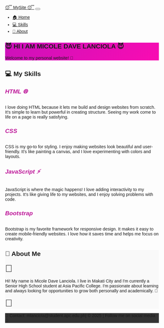 <!DOCTYPE html>
<html lang="en">
<head>
  <meta charset="UTF-8" />
  <meta name="viewport" content="width=device-width, initial-scale=1.0" />
  <title>HI I AM MICOLE DAVE LANCIOLA</title>
  <link href="https://cdn.jsdelivr.net/npm/bootstrap@5.3.0/dist/css/bootstrap.min.css" rel="stylesheet">
  <style>
    body {
      font-family: 'Arial', sans-serif;
    }
    #banner {
      background: linear-gradient(135deg, #cb11bb, #f90cb2);
    }
    #skills h5 {
      font-size: 1.2rem;
      color: #bd1799;
    }
    #about {
      background: #f9f9f9;
    }
    footer {
      background: #333;
    }
    .flower {
      font-size: 2rem;
    }
    .emoji {
      font-size: 1.5rem;
    }
  </style>
</head>
<body>

  <!-- Row 1: Navigation Bar -->
  <nav class="navbar navbar-expand-lg navbar-dark bg-dark">
    <div class="container-fluid">
      <a class="navbar-brand" href="#">&#128564; MySite &#128564;</a>
      <button class="navbar-toggler" type="button" data-bs-toggle="collapse" data-bs-target="#navbarNav">
        <span class="navbar-toggler-icon"></span>
      </button>
      <div class="collapse navbar-collapse" id="navbarNav">
        <ul class="navbar-nav ms-auto">
          <li class="nav-item"><a class="nav-link" href="#banner">🏠 Home</a></li>
          <li class="nav-item"><a class="nav-link" href="#skills">💻 Skills</a></li>
          <li class="nav-item"><a class="nav-link" href="#about">📖 About</a></li>
        </ul>
      </div>
    </div>
  </nav>

  <!-- Row 2: Banner/Hero Section -->
  <section id="banner" class="text-white text-center py-5">
    <div class="container">
      <h1 class="display-4"> &#128520; HI I AM MICOLE DAVE LANCIOLA &#128520;</div></h1>
      <p class="lead">Welcome to my personal website! 🌟</p>
    </div>
  </section>

  <!-- Row 3: Featured Sections/Skills -->

  <section id="skills" class="py-5">

  <div class="container">
    <h2 class="text-center mb-4">💻 My Skills</h2>
    <div class="row text-center">
      <div class="col-md-3">
        <h5>HTML 🌐</h5>
        <p style="font-size: 0.9rem;">
          I love doing HTML because it lets me build and design websites from scratch. 
          It's simple to learn but powerful in creating structure. Seeing my work come 
          to life on a page is really satisfying.
        </p>
      </div>
      <div class="col-md-3"><h5>CSS 🎨</h5>
        <p style="font-size: 0.9rem;">
          CSS is my go-to for styling. I enjoy making websites look beautiful and user-friendly. 
          It's like painting a canvas, and I love experimenting with colors and layouts.
        </p>
      </div>
      <div class="col-md-3"><h5>JavaScript ⚡</h5>
        <p style="font-size: 0.9rem;">
          JavaScript is where the magic happens! I love adding interactivity to my projects. 
          It's like giving life to my websites, and I enjoy solving problems with code.
        </p>
      </div>
      <div class="col-md-3"><h5>Bootstrap 📱</h5>
        <p style="font-size: 0.9rem;">
          Bootstrap is my favorite framework for responsive design. It makes it easy to create 
          mobile-friendly websites. I love how it saves time and helps me focus on creativity.
        </p>
      </div>
    </div>
  </div>
</section>

  <!-- Row 4: Content Area -->
  <section id="about" class="py-5">
    <div class="container">
      <h2 class="text-center mb-4">📖 About Me</h2>
      <div class="row">
        <div class="col-md-3 text-center">
          <span class="flower">🌸</span>
        </div>
        <div class="col-md-6">
          <p>Hi! My name is Micole Dave Lanciola. I live in Makati City and I'm currently a Senior High School student at Asia Pacific College. I'm passionate about learning and always looking for opportunities to grow both personally and academically. 🚀</p>
        </div>
        <div class="col-md-3 text-center">
          <span class="flower">🌸</span>
        </div>
      </div>
    </div>
  </section>

  <!-- Row 5: Footer -->
  <footer class="text-white text-center py-3">
    <div class="container">
      <p>📧 Contact: mlanciola@student.apc.edu.ph| &copy; 2025 | Follow me on social media 🌟</p>
    </div>
  </footer>

</body>
</html>
